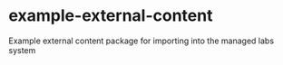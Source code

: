 # example-external-content
Example external content package for importing into the managed labs system
